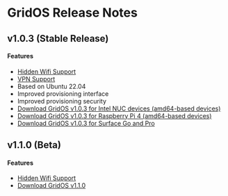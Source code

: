 # GridOS Release Notes

## v1.0.3 (Stable Release)
#### Features
- [Hidden Wifi Support](/gridos/set-up/v1/?id=hidden-wifi)
- [VPN Support](/gridos/set-up/v1/?id=network-whitelisting)
- Based on Ubuntu 22.04
- Improved provisioning interface
- Improved provisioning security
- [Download GridOS v1.0.3 for Intel NUC devices (amd64-based devices)](http://os.omborigrid.com/gridos.1.0.3.amd64.img.xz)
- [Download GridOS v1.0.3 for Raspberry Pi 4 (amd64-based devices)](http://os.omborigrid.com/gridos.1.0.3.amd64.img.xz)
- [Download GridOS v1.0.3 for Surface Go and Pro](http://os.omborigrid.com/gridos.1.0.3.surface.img.xz)

## v1.1.0 (Beta)
#### Features
- [Hidden Wifi Support](/gridos/set-up/v1/?id=hidden-wifi)
- [Download GridOS v1.1.0](http://os.omborigrid.com/gridos.1.1.0.amd64.img.xz)
